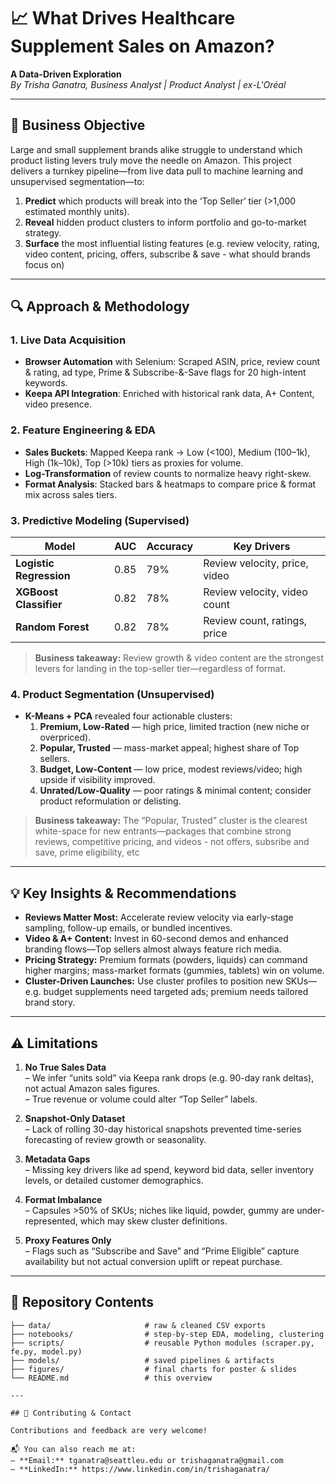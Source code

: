 # 📈 What Drives Healthcare Supplement Sales on Amazon?

**A Data-Driven Exploration**  
*By Trisha Ganatra, Business Analyst | Product Analyst | ex-L'Oréal*

---

## 🚀 Business Objective

Large and small supplement brands alike struggle to understand which product listing levers truly move the needle on Amazon. This project delivers a turnkey pipeline—from live data pull to machine learning and unsupervised segmentation—to:

1. **Predict** which products will break into the ‘Top Seller’ tier (>1,000 estimated monthly units).  
2. **Reveal** hidden product clusters to inform portfolio and go-to-market strategy.  
3. **Surface** the most influential listing features (e.g. review velocity, rating, video content, pricing, offers, subscribe & save - what should brands focus on) 

---

## 🔍 Approach & Methodology

### 1. Live Data Acquisition  
- **Browser Automation** with Selenium: Scraped ASIN, price, review count & rating, ad type, Prime & Subscribe-&-Save flags for 20 high-intent keywords.  
- **Keepa API Integration**: Enriched with historical rank data, A+ Content, video presence.  

### 2. Feature Engineering & EDA  
- **Sales Buckets**: Mapped Keepa rank → Low (<100), Medium (100–1k), High (1k–10k), Top (>10k) tiers as proxies for volume.  
- **Log-Transformation** of review counts to normalize heavy right-skew.  
- **Format Analysis**: Stacked bars & heatmaps to compare price & format mix across sales tiers.  

### 3. Predictive Modeling (Supervised)  
| Model                  | AUC  | Accuracy | Key Drivers                      |
| ---------------------- | ---- | -------- | -------------------------------- |
| **Logistic Regression**| 0.85 | 79%      | Review velocity, price, video    |
| **XGBoost Classifier** | 0.82 | 78%      | Review velocity, video count     |
| **Random Forest**      | 0.82 | 78%      | Review count, ratings, price  |

> **Business takeaway:** Review growth & video content are the strongest levers for landing in the top-seller tier—regardless of format.

### 4. Product Segmentation (Unsupervised)  
- **K-Means + PCA** revealed four actionable clusters:  
  1. **Premium, Low-Rated** — high price, limited traction (new niche or overpriced).  
  2. **Popular, Trusted** — mass-market appeal; highest share of Top sellers.  
  3. **Budget, Low-Content** — low price, modest reviews/video; high upside if visibility improved.  
  4. **Unrated/Low-Quality** — poor ratings & minimal content; consider product reformulation or delisting.

> **Business takeaway:** The “Popular, Trusted” cluster is the clearest white-space for new entrants—packages that combine strong reviews, competitive pricing, and videos - not offers, subsribe and save, prime eligibility, etc

---

## 💡 Key Insights & Recommendations

- **Reviews Matter Most:** Accelerate review velocity via early-stage sampling, follow-up emails, or bundled incentives.  
- **Video & A+ Content:** Invest in 60-second demos and enhanced branding flows—Top sellers almost always feature rich media.  
- **Pricing Strategy:** Premium formats (powders, liquids) can command higher margins; mass-market formats (gummies, tablets) win on volume.  
- **Cluster-Driven Launches:** Use cluster profiles to position new SKUs—e.g. budget supplements need targeted ads; premium needs tailored brand story.  

---

## ⚠️ Limitations

1. **No True Sales Data**  
   – We infer “units sold” via Keepa rank drops (e.g. 90-day rank deltas), not actual Amazon sales figures.  
   – True revenue or volume could alter “Top Seller” labels.

2. **Snapshot-Only Dataset**  
   – Lack of rolling 30-day historical snapshots prevented time-series forecasting of review growth or seasonality.

3. **Metadata Gaps**  
   – Missing key drivers like ad spend, keyword bid data, seller inventory levels, or detailed customer demographics.

4. **Format Imbalance**  
   – Capsules >50% of SKUs; niches like liquid, powder, gummy are under-represented, which may skew cluster definitions.

5. **Proxy Features Only**  
   – Flags such as “Subscribe and Save” and “Prime Eligible” capture availability but not actual conversion uplift or repeat purchase.

---

## 📂 Repository Contents

```text
├── data/                     # raw & cleaned CSV exports
├── notebooks/                # step-by-step EDA, modeling, clustering
├── scripts/                  # reusable Python modules (scraper.py, fe.py, model.py)
├── models/                   # saved pipelines & artifacts
├── figures/                  # final charts for poster & slides
└── README.md                 # this overview

---

## 🤝 Contributing & Contact

Contributions and feedback are very welcome!  

📬 You can also reach me at:  
– **Email:** tganatra@seattleu.edu or trishaganatra@gmail.com
– **LinkedIn:** https://www.linkedin.com/in/trishaganatra/
